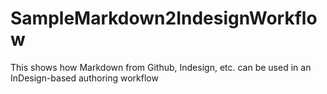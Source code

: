 # SampleMarkdown2IndesignWorkflow
This shows how Markdown from Github, Indesign, etc. can be used in an InDesign-based authoring workflow
